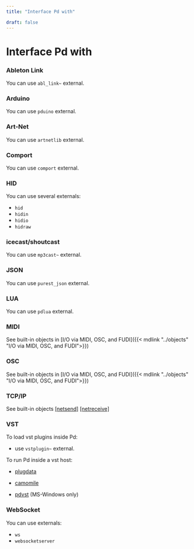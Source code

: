 ```yaml
---
title: "Interface Pd with"

draft: false
---
```


# Interface Pd with 



### Ableton Link

You can use `abl_link~` external.


### Arduino

You can use `pduino` external.


### Art-Net

You can use `artnetlib` external.


### Comport

You can use `comport` external.

### HID

You can use several externals:

  - `hid`
  - `hidin`
  - `hidio`
  - `hidraw`

### icecast/shoutcast

You can use `mp3cast~` external.

### JSON

You can use `purest_json` external.

### LUA

You can use `pdlua` external.

### MIDI

See built-in objects in [I/O via MIDI, OSC, and FUDI]({{< mdlink "../objects" "I/O via MIDI, OSC, and FUDI">}})

### OSC

See built-in objects in [I/O via MIDI, OSC, and FUDI]({{< mdlink "../objects" "I/O via MIDI, OSC, and FUDI">}})

### TCP/IP

See built-in objects [[netsend]](../objects/netsend/) [[netreceive]](../objects/netreceive/)


### VST

To load vst plugins inside Pd:

  - use `vstplugin~` external.
  
To run Pd inside a vst host:

  - [plugdata](https://plugdata.org/)
  
  - [camomile](https://github.com/pierreguillot/Camomile)
  
  - [pdvst](https://git.nubegris.com.ar/lucarda/pdvst-0.52/releases) (MS-Windows only)

### WebSocket

You can use externals:

  - `ws`
  - `websocketserver`

